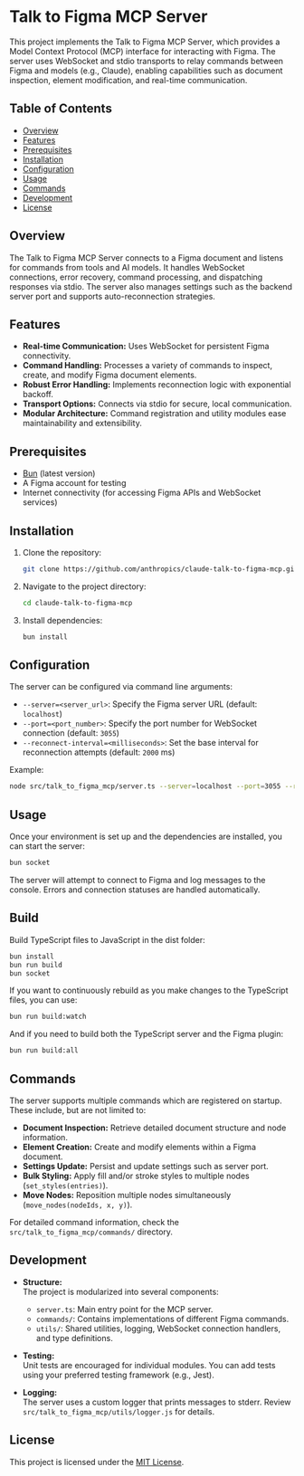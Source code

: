 # Talk to Figma MCP Server

This project implements the Talk to Figma MCP Server, which provides a Model Context Protocol (MCP) interface for interacting with Figma. The server uses WebSocket and stdio transports to relay commands between Figma and models (e.g., Claude), enabling capabilities such as document inspection, element modification, and real-time communication.

## Table of Contents

- [Overview](#overview)
- [Features](#features)
- [Prerequisites](#prerequisites)
- [Installation](#installation)
- [Configuration](#configuration)
- [Usage](#usage)
- [Commands](#commands)
- [Development](#development)
- [License](#license)

## Overview

The Talk to Figma MCP Server connects to a Figma document and listens for commands from tools and AI models. It handles WebSocket connections, error recovery, command processing, and dispatching responses via stdio. The server also manages settings such as the backend server port and supports auto-reconnection strategies.

## Features

- **Real-time Communication:** Uses WebSocket for persistent Figma connectivity.
- **Command Handling:** Processes a variety of commands to inspect, create, and modify Figma document elements.
- **Robust Error Handling:** Implements reconnection logic with exponential backoff.
- **Transport Options:** Connects via stdio for secure, local communication.
- **Modular Architecture:** Command registration and utility modules ease maintainability and extensibility.

## Prerequisites

- [Bun](https://bun.sh) (latest version)
- A Figma account for testing
- Internet connectivity (for accessing Figma APIs and WebSocket services)

## Installation

1. Clone the repository:
    ```bash
    git clone https://github.com/anthropics/claude-talk-to-figma-mcp.git
    ```

2. Navigate to the project directory:
    ```bash
    cd claude-talk-to-figma-mcp
    ```

3. Install dependencies:
    ```bash
    bun install
    ```

## Configuration

The server can be configured via command line arguments:

- `--server=<server_url>`: Specify the Figma server URL (default: `localhost`)
- `--port=<port_number>`: Specify the port number for WebSocket connection (default: `3055`)
- `--reconnect-interval=<milliseconds>`: Set the base interval for reconnection attempts (default: `2000` ms)

Example:
```bash
node src/talk_to_figma_mcp/server.ts --server=localhost --port=3055 --reconnect-interval=2000
```

## Usage

Once your environment is set up and the dependencies are installed, you can start the server:

```bash
bun socket
```

The server will attempt to connect to Figma and log messages to the console. Errors and connection statuses are handled automatically.

## Build

Build TypeScript files to JavaScript in the dist folder:

```bash
bun install
bun run build
bun socket
```

If you want to continuously rebuild as you make changes to the TypeScript files, you can use:

```bash
bun run build:watch
```

And if you need to build both the TypeScript server and the Figma plugin:

```bash
bun run build:all
```


## Commands

The server supports multiple commands which are registered on startup. These include, but are not limited to:

- **Document Inspection:** Retrieve detailed document structure and node information.
- **Element Creation:** Create and modify elements within a Figma document.
- **Settings Update:** Persist and update settings such as server port.
- **Bulk Styling:** Apply fill and/or stroke styles to multiple nodes (`set_styles(entries)`).
- **Move Nodes:** Reposition multiple nodes simultaneously (`move_nodes(nodeIds, x, y)`).

For detailed command information, check the `src/talk_to_figma_mcp/commands/` directory.

## Development

- **Structure:**  
  The project is modularized into several components:
  - `server.ts`: Main entry point for the MCP server.
  - `commands/`: Contains implementations of different Figma commands.
  - `utils/`: Shared utilities, logging, WebSocket connection handlers, and type definitions.
  
- **Testing:**  
  Unit tests are encouraged for individual modules. You can add tests using your preferred testing framework (e.g., Jest).

- **Logging:**  
  The server uses a custom logger that prints messages to stderr. Review `src/talk_to_figma_mcp/utils/logger.js` for details.

## License

This project is licensed under the [MIT License](LICENSE).
